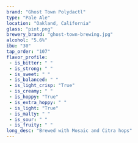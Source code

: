 ```yaml
---
brand: "Ghost Town Polydactl"
type: "Pale Ale"
location: "Oakland, California"
glass: "pint.png"
brewery_brand: "ghost-town-brewing.jpg"
alcohol: "5.6%"
ibu: "30"
tap_order: "107"
flavor_profile:
 - is_bitter: " "
 - is_strong: " "
 - is_sweet: " "
 - is_balanced: " "
 - is_light_crisp: "True"
 - is_creamy: " "
 - is_hoppy: "True"
 - is_extra_hoppy: " "
 - is_light: "True"
 - is_malty: " "
 - is_sour: " "
 - is_fruity: " "
long_desc: "Brewed with Mosaic and Citra hops"
---
```


